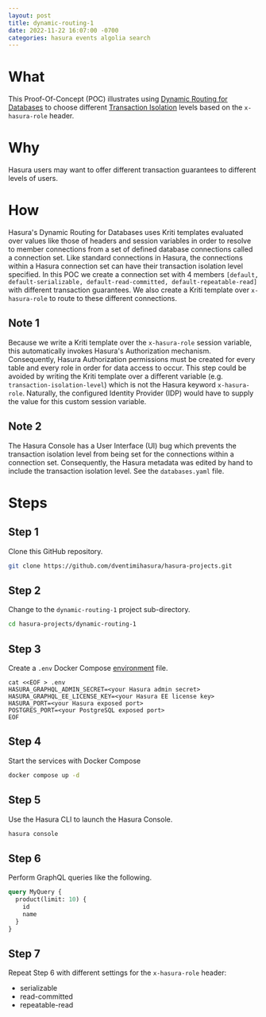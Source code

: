 ```yaml
---
layout: post
title: dynamic-routing-1
date: 2022-11-22 16:07:00 -0700
categories: hasura events algolia search
---
```

# What #

This Proof-Of-Concept (POC) illustrates using [Dynamic Routing for Databases](https://hasura.io/docs/latest/databases/database-config/dynamic-db-connection/) to choose different [Transaction Isolation](https://www.postgresql.org/docs/current/transaction-iso.html) levels based on the `x-hasura-role` header.

# Why #

Hasura users may want to offer different transaction guarantees to different levels of users.

# How #

Hasura's Dynamic Routing for Databases uses Kriti templates evaluated over values like those of headers and session variables in order to resolve to member connections from a set of defined database connections called a connection set.  Like standard connections in Hasura, the connections within a Hasura connection set can have their transaction isolation level specified.  In this POC we create a connection set with 4 members `[default, default-serializable, default-read-committed, default-repeatable-read]` with different transaction guarantees.  We also create a Kriti template over `x-hasura-role` to route to these different connections.

## Note 1 ##

Because we write a Kriti template over the `x-hasura-role` session variable, this automatically invokes Hasura's Authorization mechanism.  Consequently, Hasura Authorization permissions must be created for every table and every role in order for data access to occur.  This step could be avoided by writing the Kriti template over a different variable (e.g. `transaction-isolation-level`) which is not the Hasura keyword `x-hasura-role`.  Naturally, the configured Identity Provider (IDP) would have to supply the value for this custom session variable.

## Note 2 ##

The Hasura Console has a User Interface (UI) bug which prevents the transaction isolation level from being set for the connections within a connection set.  Consequently, the Hasura metadata was edited by hand to include the transaction isolation level.  See the `databases.yaml` file.

# Steps #

## Step 1 ##

Clone this GitHub repository.

```bash
git clone https://github.com/dventimihasura/hasura-projects.git
```

## Step 2 ##

Change to the `dynamic-routing-1` project sub-directory.

```bash
cd hasura-projects/dynamic-routing-1
```

## Step 3 ##

Create a `.env` Docker Compose [environment](https://docs.docker.com/compose/environment-variables/set-environment-variables/) file.

```
cat <<EOF > .env
HASURA_GRAPHQL_ADMIN_SECRET=<your Hasura admin secret>
HASURA_GRAPHQL_EE_LICENSE_KEY=<your Hasura EE license key>
HASURA_PORT=<your Hasura exposed port>
POSTGRES_PORT=<your PostgreSQL exposed port>
EOF
```
## Step 4 ##

Start the services with Docker Compose

```bash
docker compose up -d
```

## Step 5 ##

Use the Hasura CLI to launch the Hasura Console.

```bash
hasura console
```

## Step 6 ##

Perform GraphQL queries like the following.

```graphql
query MyQuery {
  product(limit: 10) {
    id
    name
  }
}
```

## Step 7 ##

Repeat Step 6 with different settings for the `x-hasura-role` header:

   * serializable
   * read-committed
   * repeatable-read

